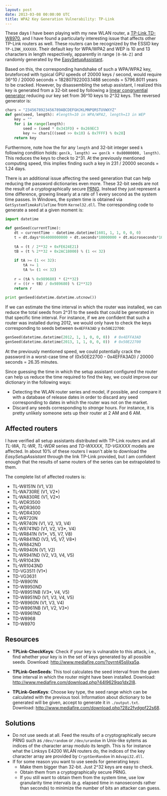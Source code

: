 ```yaml
---
layout: post
date: 2013-03-08 00:00:00 UTC
title: WPA2 Key Generation Vulnerability: TP-Link
---
```


These days I have been playing with my new WLAN router, a [TP-Link TD-W8970](http://www.tp-link.com/en/products/?categoryid=203), and I have found a particularly interesting issue that affects other TP-Link routers as well. These routers can be recognized by the ESSID key `TP-LINK_XXXXXX`. Their default key for WPA/WPA2 and WEP is 10 and 13 characters in length respectively, apparently in range `[0-9A-Z]` and randomly generated by the [EasySetupAssistant](http://www.tp-link.com/mx/support/download/?model=TD-W8970&amp;version=V1#tbl_b).

Based on this, the corresponding handshake of such a WPA/WPA2 key, bruteforced with typical GPU speeds of 20000 keys / second, would require 36^10 / 20000 seconds = 182807922003.1488 seconds = 5796.8011 years to be cracked. However, by disassembling the setup assistant, I realized this key is generated from a 32-bit seed by following a [linear congruential generator](http://en.wikipedia.org/wiki/Linear_congruential_generator) reducing our key set from 36^10 keys to 2^32 keys. The reversed generator is:

```python
chars = "2345678923456789ABCDEFGHJKLMNPQRSTUVWXYZ"
def gen(seed, length): #length=10 in WPA/WPA2, length=13 in WEP 
    key = ""
    for i in range(length):
        seed = (seed * 0x343FD) + 0x269EC3
        key += chars[((seed >> 0x10) & 0x7FFF) % 0x28]
    return key
```

Furthermore, note how the for any `length` and 32-bit integer seed `k` following condition holds: `gen(k, length) == gen(k + 0x80000000, length)`. This reduces the keys to check to 2^31. At the previously mentioned computing speed, this implies finding such a key in 231 / 20000 seconds = 1.24 days.

There is an additional issue affecting the seed generation that can help reducing the password dictionaries even more. These 32-bit seeds are not the result of a cryptographically secure [PRNG](https://en.wikipedia.org/wiki/Pseudorandom_number_generator). Instead they just represent a time difference, growing linearly at a rate of 1 every second as the system time passes. In Windows, the system time is obtained via `GetSystemTimeAsFileTime` from `Kernel32.dll`. The corresponding code to generate a seed at a given moment is:

```python
import datetime
 
def genSeed(currentTime):
    dt = currentTime - datetime.datetime(1601, 1, 1, 0, 0, 0)
    t = dt.days*864000000000 + dt.seconds*10000000 + dt.microseconds*10
 
    tA = (t / 2**32 + 0xFE624E21)
    tB = (t % 2**32 + 0x2AC18000) % (1 << 32)
 
    if tA >= (1 << 32):
        tA += 1
        tA %= (1 << 32)
 
    r = (tA % 0x989680) * (2**32)
    r = ((r + tB) / 0x989680) % (2**32)
    return r
 
print genSeed(datetime.datetime.utcnow())
```

If we can estimate the time interval in which the router was installed, we can reduce the total seeds from 2^31 to the seeds that could be generated in that specific time interval. For instance, if we are confident that such a router was installed during 2012, we would only have to check the keys corresponding to seeds between `0x4EFFA3AD` y `0x50E22700`:

```python
genSeed(datetime.datetime(2012, 1, 1, 0, 0, 0))  # 0x4EFFA3AD
genSeed(datetime.datetime(2013, 1, 1, 0, 0, 0))  # 0x50E22700
```

At the previously mentioned speed, we could potentially crack the password in a worst-case time of (0x50E22700 - 0x4EFFA3AD) / 20000 seconds = 26.35 minutes.

Since guessing the time in which the setup assistant configured the router can help us reduce the time required to find the key, we could improve our dictionary in the following ways:

* Detecting the WLAN router series and model, if possible, and compare it with a database of release dates in order to discard any seed corresponding to dates in which the router was not on the market.
* Discard any seeds corresponding to *strange* hours. For instance, it is pretty unlikely someone sets up their router at 2 AM and 6 AM.

## Affected routers

I have verified all setup assistants distributed with TP-Link routers and all *TL-WA*, *TL-WR*, *TL-WDR* series and *TD-WXXXX*, *TD-VGXXXX* models are affected. In about 10% of these routers I wasn't able to download the *EasySetupAssistant* through the link TP-Link provided, but I am confident enough that the results of same routers of the series can be extrapolated to them.

The complete list of affected routers is:

* TL-W8151N (V1, V3)
* TL-WA730RE (V1, V2*)
* TL-WA830RE (V1, V2*)
* TL-WDR3500
* TL-WDR3600
* TL-WDR4300
* TL-WR720N
* TL-WR740N (V1, V2, V3, V4)
* TL-WR741ND (V1, V2, V3*, V4)
* TL-WR841N (V1*, V5, V7, V8)
* TL-WR841ND (V3, V5, V7, V8*)
* TL-WR842ND
* TL-WR940N (V1, V2)
* TL-WR941ND (V2, V3, V4, V5)
* TL-WR1043N
* TL-WR1043ND
* TD-VG3511 (V1*)
* TD-VG3631
* TD-W8901N
* TD-W8950ND
* TD-W8951NB (V3*, V4, V5)
* TD-W8951ND (V1, V3, V4, V5)
* TD-W8960N (V1, V3, V4)
* TD-W8961NB (V1, V2, V3*)
* TD-W8961ND
* TD-W8968
* TD-W8970

## Resources

* __TPLink-CheckKeys__: Check if your key is vulnarable to this attack, i.e., find whether your key is in the set of keys generated by all possible seeds. Download: http://www.mediafire.com/?oyrnt45sljlxa5a.

* __TPLink-GenSeeds__: This tool calculates the seed interval from the given time interval in which the router might have been installed. Download: http://www.mediafire.com/download.php?44l9629qq1dx2l8.

* __TPLink-GenKeys__: Choose key type, the seed range which can be calculated with the previous tool. Information about dictionary to be generated will be given, accept to generate it in `./output.txt`. Download: http://www.mediafire.com/download.php?28z2fvdgpf22s68.

## Solutions

* Do not use seeds at all. Feed the results of a cryptographically secure PRNG such as `/dev/random` or `/dev/urandom` in Unix-like sytems as indices of the character array modulo its length. This is for instance what the Linksys E4200 WLAN routers do, the indices of the key character array are provided by `CryptGenRandom` in `Advapi32.dll`.
* If for some reason you want to use seeds for generating keys:
  * Make them bigger than 32-bit. Just 2^32 keys are easy to check.
  * Obtain them from a cryptographically secure PRNG.
  * If you still want to obtain them from the system time, use low granularity time intervals (e.g. elapsed time in nanoseconds rather than seconds) to minimize the number of bits an attacker can guess. 
